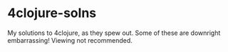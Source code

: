 4clojure-solns
==============

My solutions to 4clojure, as they spew out.  Some of these are downright embarrassing!  Viewing not recommended.